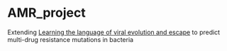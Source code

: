 # AMR_project

Extending [Learning the language of viral evolution and escape](https://www.science.org/doi/10.1126/science.abd7331) to predict multi-drug resistance mutations in bacteria
